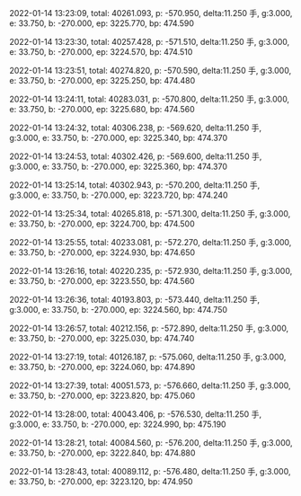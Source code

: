 2022-01-14 13:23:09, total: 40261.093, p: -570.950, delta:11.250 手, g:3.000, e: 33.750, b: -270.000, ep: 3225.770, bp: 474.590

2022-01-14 13:23:30, total: 40257.428, p: -571.510, delta:11.250 手, g:3.000, e: 33.750, b: -270.000, ep: 3224.570, bp: 474.510

2022-01-14 13:23:51, total: 40274.820, p: -570.590, delta:11.250 手, g:3.000, e: 33.750, b: -270.000, ep: 3225.250, bp: 474.480

2022-01-14 13:24:11, total: 40283.031, p: -570.800, delta:11.250 手, g:3.000, e: 33.750, b: -270.000, ep: 3225.680, bp: 474.560

2022-01-14 13:24:32, total: 40306.238, p: -569.620, delta:11.250 手, g:3.000, e: 33.750, b: -270.000, ep: 3225.340, bp: 474.370

2022-01-14 13:24:53, total: 40302.426, p: -569.600, delta:11.250 手, g:3.000, e: 33.750, b: -270.000, ep: 3225.360, bp: 474.370

2022-01-14 13:25:14, total: 40302.943, p: -570.200, delta:11.250 手, g:3.000, e: 33.750, b: -270.000, ep: 3223.720, bp: 474.240

2022-01-14 13:25:34, total: 40265.818, p: -571.300, delta:11.250 手, g:3.000, e: 33.750, b: -270.000, ep: 3224.700, bp: 474.500

2022-01-14 13:25:55, total: 40233.081, p: -572.270, delta:11.250 手, g:3.000, e: 33.750, b: -270.000, ep: 3224.930, bp: 474.650

2022-01-14 13:26:16, total: 40220.235, p: -572.930, delta:11.250 手, g:3.000, e: 33.750, b: -270.000, ep: 3223.550, bp: 474.560

2022-01-14 13:26:36, total: 40193.803, p: -573.440, delta:11.250 手, g:3.000, e: 33.750, b: -270.000, ep: 3224.560, bp: 474.750

2022-01-14 13:26:57, total: 40212.156, p: -572.890, delta:11.250 手, g:3.000, e: 33.750, b: -270.000, ep: 3225.030, bp: 474.740

2022-01-14 13:27:19, total: 40126.187, p: -575.060, delta:11.250 手, g:3.000, e: 33.750, b: -270.000, ep: 3224.060, bp: 474.890

2022-01-14 13:27:39, total: 40051.573, p: -576.660, delta:11.250 手, g:3.000, e: 33.750, b: -270.000, ep: 3223.820, bp: 475.060

2022-01-14 13:28:00, total: 40043.406, p: -576.530, delta:11.250 手, g:3.000, e: 33.750, b: -270.000, ep: 3224.990, bp: 475.190

2022-01-14 13:28:21, total: 40084.560, p: -576.200, delta:11.250 手, g:3.000, e: 33.750, b: -270.000, ep: 3222.840, bp: 474.880

2022-01-14 13:28:43, total: 40089.112, p: -576.480, delta:11.250 手, g:3.000, e: 33.750, b: -270.000, ep: 3223.120, bp: 474.950